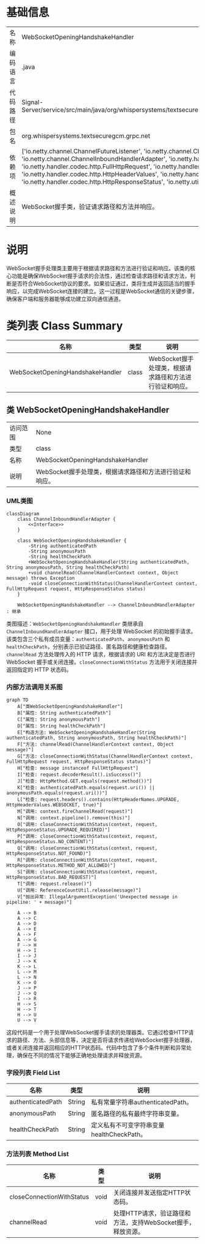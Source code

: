 # 基础信息

|      |      |
|------|------|
| 名称 | WebSocketOpeningHandshakeHandler |
| 编码语言 | .java |
| 代码路径 | Signal-Server/service/src/main/java/org/whispersystems/textsecuregcm/grpc/net/WebSocketOpeningHandshakeHandler.java |
| 包名 | org.whispersystems.textsecuregcm.grpc.net |
| 依赖项 | ['io.netty.channel.ChannelFutureListener', 'io.netty.channel.ChannelHandlerContext', 'io.netty.channel.ChannelInboundHandlerAdapter', 'io.netty.handler.codec.http.DefaultFullHttpResponse', 'io.netty.handler.codec.http.FullHttpRequest', 'io.netty.handler.codec.http.HttpHeaderNames', 'io.netty.handler.codec.http.HttpHeaderValues', 'io.netty.handler.codec.http.HttpMethod', 'io.netty.handler.codec.http.HttpResponseStatus', 'io.netty.util.ReferenceCountUtil'] |
| 概述说明 | WebSocket握手类，验证请求路径和方法并响应。 |

# 说明

WebSocket握手处理类主要用于根据请求路径和方法进行验证和响应。该类的核心功能是确保WebSocket握手请求的合法性，通过检查请求路径和请求方法，判断是否符合WebSocket协议的要求。如果验证通过，类将生成并返回适当的握手响应，以完成WebSocket连接的建立。这一过程是WebSocket通信的关键步骤，确保客户端和服务器能够成功建立双向通信通道。

# 类列表 Class Summary

| 名称   | 类型  | 说明 |
|-------|------|-------------|
| WebSocketOpeningHandshakeHandler | class | WebSocket握手处理类，根据请求路径和方法进行验证和响应。 |



## 类 WebSocketOpeningHandshakeHandler

|      |      |
|------|------|
| 访问范围 | None |
| 类型 | class |
| 名称 | WebSocketOpeningHandshakeHandler |
| 说明 | WebSocket握手处理类，根据请求路径和方法进行验证和响应。 |


### UML类图

```mermaid
classDiagram
    class ChannelInboundHandlerAdapter {
        <<Interface>>
    }

    class WebSocketOpeningHandshakeHandler {
        -String authenticatedPath
        -String anonymousPath
        -String healthCheckPath
        +WebSocketOpeningHandshakeHandler(String authenticatedPath, String anonymousPath, String healthCheckPath)
        +void channelRead(ChannelHandlerContext context, Object message) throws Exception
        -void closeConnectionWithStatus(ChannelHandlerContext context, FullHttpRequest request, HttpResponseStatus status)
    }

    WebSocketOpeningHandshakeHandler --> ChannelInboundHandlerAdapter : 继承
```

类图描述：`WebSocketOpeningHandshakeHandler` 类继承自 `ChannelInboundHandlerAdapter` 接口，用于处理 WebSocket 的初始握手请求。该类包含三个私有成员变量：`authenticatedPath`、`anonymousPath` 和 `healthCheckPath`，分别表示已验证路径、匿名路径和健康检查路径。`channelRead` 方法处理传入的 HTTP 请求，根据请求的 URI 和方法决定是否进行 WebSocket 握手或关闭连接。`closeConnectionWithStatus` 方法用于关闭连接并返回指定的 HTTP 状态码。


### 内部方法调用关系图

```mermaid
graph TD
    A["类WebSocketOpeningHandshakeHandler"]
    B["属性: String authenticatedPath"]
    C["属性: String anonymousPath"]
    D["属性: String healthCheckPath"]
    E["构造方法: WebSocketOpeningHandshakeHandler(String authenticatedPath, String anonymousPath, String healthCheckPath)"]
    F["方法: channelRead(ChannelHandlerContext context, Object message)"]
    G["方法: closeConnectionWithStatus(ChannelHandlerContext context, FullHttpRequest request, HttpResponseStatus status)"]
    H["检查: message instanceof FullHttpRequest"]
    I["检查: request.decoderResult().isSuccess()"]
    J["检查: HttpMethod.GET.equals(request.method())"]
    K["检查: authenticatedPath.equals(request.uri()) || anonymousPath.equals(request.uri())"]
    L["检查: request.headers().contains(HttpHeaderNames.UPGRADE, HttpHeaderValues.WEBSOCKET, true)"]
    M["调用: context.fireChannelRead(request)"]
    N["调用: context.pipeline().remove(this)"]
    O["调用: closeConnectionWithStatus(context, request, HttpResponseStatus.UPGRADE_REQUIRED)"]
    P["调用: closeConnectionWithStatus(context, request, HttpResponseStatus.NO_CONTENT)"]
    Q["调用: closeConnectionWithStatus(context, request, HttpResponseStatus.NOT_FOUND)"]
    R["调用: closeConnectionWithStatus(context, request, HttpResponseStatus.METHOD_NOT_ALLOWED)"]
    S["调用: closeConnectionWithStatus(context, request, HttpResponseStatus.BAD_REQUEST)"]
    T["调用: request.release()"]
    U["调用: ReferenceCountUtil.release(message)"]
    V["抛出异常: IllegalArgumentException('Unexpected message in pipeline: ' + message)"]

    A --> B
    A --> C
    A --> D
    A --> E
    A --> F
    A --> G
    F --> H
    H --> I
    I --> J
    J --> K
    K --> L
    L --> M
    L --> N
    K --> O
    J --> P
    J --> Q
    I --> R
    H --> S
    H --> T
    H --> U
    U --> V
```

这段代码是一个用于处理WebSocket握手请求的处理器类。它通过检查HTTP请求的路径、方法、头部信息等，决定是否将请求传递给WebSocket握手处理器，或者关闭连接并返回相应的HTTP状态码。代码中包含了多个条件判断和异常处理，确保在不同的情况下能够正确地处理请求并释放资源。

### 字段列表 Field List

| 名称  | 类型  | 说明 |
|-------|-------|------|
| authenticatedPath | String | 私有常量字符串authenticatedPath。 |
| anonymousPath | String | 匿名路径的私有最终字符串变量。 |
| healthCheckPath | String | 定义私有不可变字符串变量healthCheckPath。 |

### 方法列表 Method List

| 名称  | 类型  | 说明 |
|-------|-------|------|
| closeConnectionWithStatus | void | 关闭连接并发送指定HTTP状态码。 |
| channelRead | void | 处理HTTP请求，验证路径和方法，支持WebSocket握手，释放资源。 |




